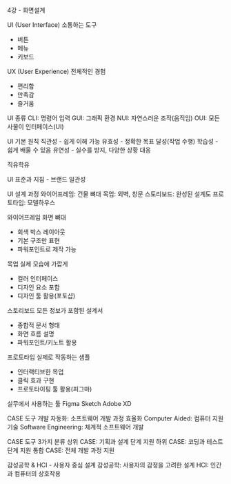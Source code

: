 
4강 - 화면설계

UI (User Interface)
소통하는 도구
- 버튼
- 메뉴
- 키보드

UX (User Experience)
전체적인 경험
- 편리함
- 만족감
- 즐거움

UI 종류
CLI: 명령어 입력
GUI: 그래픽 환경
NUI: 자연스러운 조작(움직임)
OUI: 모든 사물이 인터페이스(UI)


UI 기본 원칙
직관성 - 쉽게 이해 가능
유효성 - 정확한 목표 달성(작업 수행)
학습성 - 쉽게 배울 수 있음
유연성 - 실수를 방지, 다양한 상황 대응

직유학유


UI 표준과 지침 - 브랜드 일관성


UI 설계 과정
와이어프레임: 건물 뼈대
목업: 외벽, 창문
스토리보드: 완성된 설계도
프로토타입: 모델하우스

와이어프레임
화면 뼈대
- 회색 박스 레이아웃
- 기본 구조만 표현
- 파워포인트로 제작 가능

목업
실제 모습에 가깝게
- 컬러 인터페이스
- 디자인 요소 포함
- 디자인 툴 활용(포토샵)

스토리보드
모든 정보가 포함된 설계서
- 종합적 문서 형태
- 화면 흐름 설명
- 파워포인트/키노트 활용

프로토타입
실제로 작동하는 샘플
- 인터랙티브한 목업
- 클릭 효과 구현
- 프로토타이핑 툴 활용(피그마)


실무에서 사용하는 툴
Figma
Sketch
Adobe XD


CASE 도구
개발 자동화: 소프트웨어 개발 과정 효율화
Computer Aided: 컴퓨터 지원 기술
Software Engineering: 체계적 소프트웨어 개발

CASE 도구 3가지 분류
상위 CASE: 기획과 설계 단계 지원
하위 CASE: 코딩과 테스트 단계 지원
통합 CASE: 전체 개발 과정 지원



감성공학 & HCI - 사용자 중심 설계
감성공학: 사용자의 감정을 고려한 설계
HCI: 인간과 컴퓨터의 상호작용


